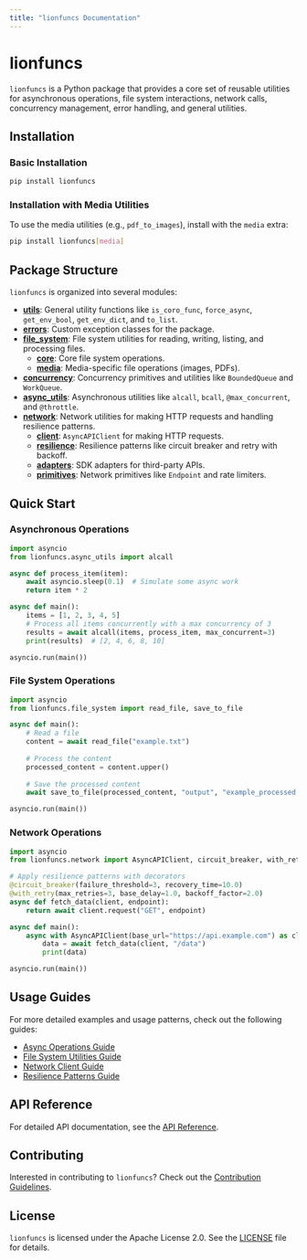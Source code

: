 ```yaml
---
title: "lionfuncs Documentation"
---
```


# lionfuncs

`lionfuncs` is a Python package that provides a core set of reusable utilities for asynchronous operations, file system interactions, network calls, concurrency management, error handling, and general utilities.

## Installation

### Basic Installation

```bash
pip install lionfuncs
```

### Installation with Media Utilities

To use the media utilities (e.g., `pdf_to_images`), install with the `media` extra:

```bash
pip install lionfuncs[media]
```

## Package Structure

`lionfuncs` is organized into several modules:

- **[utils](api/utils.md)**: General utility functions like `is_coro_func`, `force_async`, `get_env_bool`, `get_env_dict`, and `to_list`.
- **[errors](api/errors.md)**: Custom exception classes for the package.
- **[file_system](api/file_system/index.md)**: File system utilities for reading, writing, listing, and processing files.
  - **[core](api/file_system/core.md)**: Core file system operations.
  - **[media](api/file_system/media.md)**: Media-specific file operations (images, PDFs).
- **[concurrency](api/concurrency.md)**: Concurrency primitives and utilities like `BoundedQueue` and `WorkQueue`.
- **[async_utils](api/async_utils.md)**: Asynchronous utilities like `alcall`, `bcall`, `@max_concurrent`, and `@throttle`.
- **[network](api/network/index.md)**: Network utilities for making HTTP requests and handling resilience patterns.
  - **[client](api/network/client.md)**: `AsyncAPIClient` for making HTTP requests.
  - **[resilience](api/network/resilience.md)**: Resilience patterns like circuit breaker and retry with backoff.
  - **[adapters](api/network/adapters.md)**: SDK adapters for third-party APIs.
  - **[primitives](api/network/primitives.md)**: Network primitives like `Endpoint` and rate limiters.

## Quick Start

### Asynchronous Operations

```python
import asyncio
from lionfuncs.async_utils import alcall

async def process_item(item):
    await asyncio.sleep(0.1)  # Simulate some async work
    return item * 2

async def main():
    items = [1, 2, 3, 4, 5]
    # Process all items concurrently with a max concurrency of 3
    results = await alcall(items, process_item, max_concurrent=3)
    print(results)  # [2, 4, 6, 8, 10]

asyncio.run(main())
```

### File System Operations

```python
import asyncio
from lionfuncs.file_system import read_file, save_to_file

async def main():
    # Read a file
    content = await read_file("example.txt")
    
    # Process the content
    processed_content = content.upper()
    
    # Save the processed content
    await save_to_file(processed_content, "output", "example_processed.txt")

asyncio.run(main())
```

### Network Operations

```python
import asyncio
from lionfuncs.network import AsyncAPIClient, circuit_breaker, with_retry

# Apply resilience patterns with decorators
@circuit_breaker(failure_threshold=3, recovery_time=10.0)
@with_retry(max_retries=3, base_delay=1.0, backoff_factor=2.0)
async def fetch_data(client, endpoint):
    return await client.request("GET", endpoint)

async def main():
    async with AsyncAPIClient(base_url="https://api.example.com") as client:
        data = await fetch_data(client, "/data")
        print(data)

asyncio.run(main())
```

## Usage Guides

For more detailed examples and usage patterns, check out the following guides:

- [Async Operations Guide](guides/async_operations.md)
- [File System Utilities Guide](guides/file_system_utils.md)
- [Network Client Guide](guides/network_client.md)
- [Resilience Patterns Guide](guides/resilience_patterns.md)

## API Reference

For detailed API documentation, see the [API Reference](api/index.md).

## Contributing

Interested in contributing to `lionfuncs`? Check out the [Contribution Guidelines](contributing.md).

## License

`lionfuncs` is licensed under the Apache License 2.0. See the [LICENSE](https://github.com/khive-ai/lionfuncs/blob/main/LICENSE) file for details.